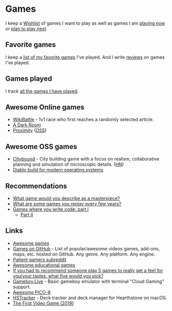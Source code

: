 # Games

I keep a [Wishlist](https://www.grouvee.com/user/nikivi/shelves/12652-wish-list/?num=25) of games I want to play as well as games I am [playing now](https://www.grouvee.com/user/nikivi/shelves/12651-playing/?num=25) or [plan to play next](https://www.grouvee.com/user/nikivi/shelves/513443-next/?num=25).

## Favorite games

I keep a [list of my favorite games](https://www.grouvee.com/user/nikivi/shelves/53363-favorite/?num=25) I've played. And I write [reviews](https://www.grouvee.com/user/nikivi/reviews/) on games I've played.

## Games played

I track [all the games I have played](https://www.grouvee.com/user/nikivi/shelves/12649-played/?num=25).

## Awesome Online games

- [WikiBattle](https://wikibattle.me/) - 1v1 race who first reaches a randomly selected article.
- [A Dark Room](http://adarkroom.doublespeakgames.com/)
- [Proximity](https://github.com/GoogleChromeLabs/proxx) ([OSS](https://github.com/GoogleChromeLabs/proxx))

## Awesome OSS games

- [Citybound](https://github.com/citybound/citybound) - City building game with a focus on realism, collaborative planning and simulation of microscopic details. ([HN](https://news.ycombinator.com/item?id=19583384))
- [Diablo build for modern operating systems](https://github.com/diasurgical/devilutionX)

## Recommendations

- [What game would you describe as a masterpiece?](https://www.reddit.com/r/patientgamers/comments/7629r3/what_game_would_you_describe_as_a_masterpiece/)
- [What are some games you replay every few years?](https://www.reddit.com/r/patientgamers/comments/85laqu/what_are_some_games_you_replay_every_few_years/)
- [Games where you write code: part I](https://habrahabr.ru/company/mailru/blog/328806/)
  - [Part II](https://habrahabr.ru/company/mailru/blog/349546/)

## Links

- [Awesome games](https://github.com/learn-anything/games#readme)
- [Games on GitHub](https://github.com/leereilly/games#readme) - List of popular/awesome videos games, add-ons, maps, etc. hosted on GitHub. Any genre. Any platform. Any engine.
- [Patient gamers subreddit](https://www.reddit.com/r/patientgamers/)
- [Awesome educational games](https://github.com/yrgo/awesome-eg#readme)
- [If you had to recommend someone play 5 games to really get a feel for you/your tastes, what five would you pick?](https://twitter.com/jasonthinks/status/1036687671043579905)
- [Gameboy.Live](https://github.com/HFO4/gameboy.live) - Basic gameboy emulator with terminal "Cloud Gaming" support.
- [Awesome PICO-8](https://github.com/pico-8/awesome-PICO-8#readme)
- [HSTracker](https://github.com/HearthSim/HSTracker) - Deck tracker and deck manager for Hearthstone on macOS.
- [The First Video Game (2019)](https://www.youtube.com/watch?v=uHQ4WCU1WQc)
